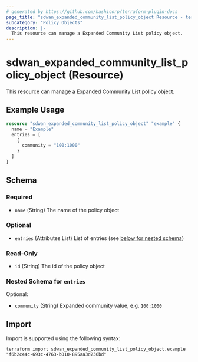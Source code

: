 ```yaml
---
# generated by https://github.com/hashicorp/terraform-plugin-docs
page_title: "sdwan_expanded_community_list_policy_object Resource - terraform-provider-sdwan"
subcategory: "Policy Objects"
description: |-
  This resource can manage a Expanded Community List policy object.
---
```


# sdwan_expanded_community_list_policy_object (Resource)

This resource can manage a Expanded Community List policy object.

## Example Usage

```terraform
resource "sdwan_expanded_community_list_policy_object" "example" {
  name = "Example"
  entries = [
    {
      community = "100:1000"
    }
  ]
}
```

<!-- schema generated by tfplugindocs -->
## Schema

### Required

- `name` (String) The name of the policy object

### Optional

- `entries` (Attributes List) List of entries (see [below for nested schema](#nestedatt--entries))

### Read-Only

- `id` (String) The id of the policy object

<a id="nestedatt--entries"></a>
### Nested Schema for `entries`

Optional:

- `community` (String) Expanded community value, e.g. `100:1000`

## Import

Import is supported using the following syntax:

```shell
terraform import sdwan_expanded_community_list_policy_object.example "f6b2c44c-693c-4763-b010-895aa3d236bd"
```
